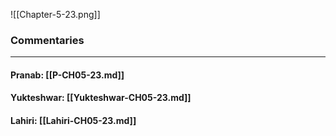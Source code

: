 ![[Chapter-5-23.png]]

### Commentaries

---

#### Pranab: [[P-CH05-23.md]]

#### Yukteshwar: [[Yukteshwar-CH05-23.md]]

#### Lahiri: [[Lahiri-CH05-23.md]]
